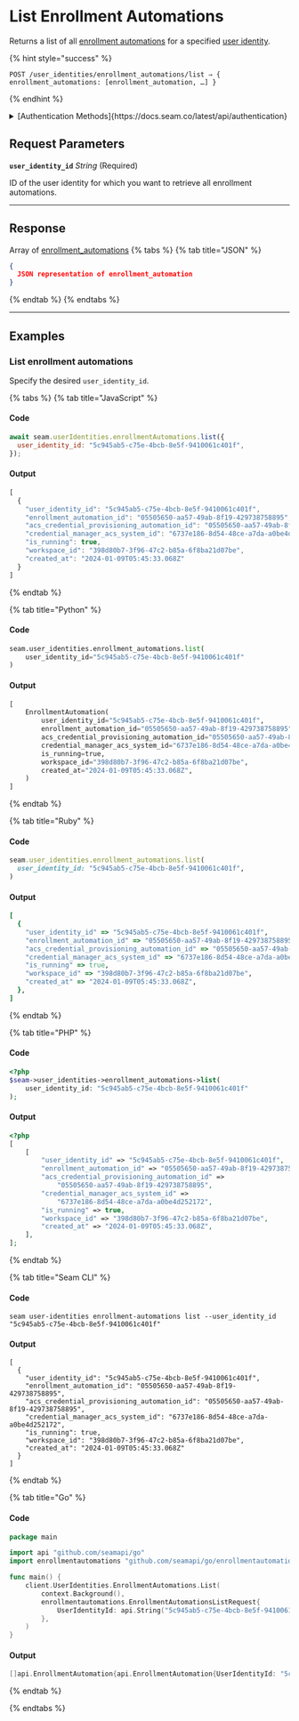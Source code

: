 # List Enrollment Automations

Returns a list of all [enrollment automations](https://docs.seam.co/latest/capability-guides/mobile-access-in-development/issuing-mobile-credentials-from-an-access-control-system) for a specified [user identity](https://docs.seam.co/latest/capability-guides/mobile-access-in-development/managing-mobile-app-user-accounts-with-user-identities#what-is-a-user-identity).

{% hint style="success" %}
```
POST /user_identities/enrollment_automations/list ⇒ { enrollment_automations: [enrollment_automation, …] }
```
{% endhint %}

<details>

<summary>[Authentication Methods]{https://docs.seam.co/latest/api/authentication}</summary>

- API key
- Client session token
- Personal access token
  <br>Must also include the `seam-workspace` header in the request.
</details>

## Request Parameters

**`user_identity_id`** *String* (Required)

ID of the user identity for which you want to retrieve all enrollment automations.

---


## Response

Array of [enrollment\_automations](./)
{% tabs %}
{% tab title="JSON" %}
```json
{
  JSON representation of enrollment_automation
}
```
{% endtab %}
{% endtabs %}

---

## Examples
  
### List enrollment automations

Specify the desired `user_identity_id`.

{% tabs %}
{% tab title="JavaScript" %}
#### Code

```javascript
await seam.userIdentities.enrollmentAutomations.list({
  user_identity_id: "5c945ab5-c75e-4bcb-8e5f-9410061c401f",
});
```

#### Output

```javascript
[
  {
    "user_identity_id": "5c945ab5-c75e-4bcb-8e5f-9410061c401f",
    "enrollment_automation_id": "05505650-aa57-49ab-8f19-429738758895",
    "acs_credential_provisioning_automation_id": "05505650-aa57-49ab-8f19-429738758895",
    "credential_manager_acs_system_id": "6737e186-8d54-48ce-a7da-a0be4d252172",
    "is_running": true,
    "workspace_id": "398d80b7-3f96-47c2-b85a-6f8ba21d07be",
    "created_at": "2024-01-09T05:45:33.068Z"
  }
]
```
{% endtab %}

{% tab title="Python" %}
#### Code

```python
seam.user_identities.enrollment_automations.list(
    user_identity_id="5c945ab5-c75e-4bcb-8e5f-9410061c401f"
)
```

#### Output

```python
[
    EnrollmentAutomation(
        user_identity_id="5c945ab5-c75e-4bcb-8e5f-9410061c401f",
        enrollment_automation_id="05505650-aa57-49ab-8f19-429738758895",
        acs_credential_provisioning_automation_id="05505650-aa57-49ab-8f19-429738758895",
        credential_manager_acs_system_id="6737e186-8d54-48ce-a7da-a0be4d252172",
        is_running=true,
        workspace_id="398d80b7-3f96-47c2-b85a-6f8ba21d07be",
        created_at="2024-01-09T05:45:33.068Z",
    )
]
```
{% endtab %}

{% tab title="Ruby" %}
#### Code

```ruby
seam.user_identities.enrollment_automations.list(
  user_identity_id: "5c945ab5-c75e-4bcb-8e5f-9410061c401f",
)
```

#### Output

```ruby
[
  {
    "user_identity_id" => "5c945ab5-c75e-4bcb-8e5f-9410061c401f",
    "enrollment_automation_id" => "05505650-aa57-49ab-8f19-429738758895",
    "acs_credential_provisioning_automation_id" => "05505650-aa57-49ab-8f19-429738758895",
    "credential_manager_acs_system_id" => "6737e186-8d54-48ce-a7da-a0be4d252172",
    "is_running" => true,
    "workspace_id" => "398d80b7-3f96-47c2-b85a-6f8ba21d07be",
    "created_at" => "2024-01-09T05:45:33.068Z",
  },
]
```
{% endtab %}

{% tab title="PHP" %}
#### Code

```php
<?php
$seam->user_identities->enrollment_automations->list(
    user_identity_id: "5c945ab5-c75e-4bcb-8e5f-9410061c401f"
);
```

#### Output

```php
<?php
[
    [
        "user_identity_id" => "5c945ab5-c75e-4bcb-8e5f-9410061c401f",
        "enrollment_automation_id" => "05505650-aa57-49ab-8f19-429738758895",
        "acs_credential_provisioning_automation_id" =>
            "05505650-aa57-49ab-8f19-429738758895",
        "credential_manager_acs_system_id" =>
            "6737e186-8d54-48ce-a7da-a0be4d252172",
        "is_running" => true,
        "workspace_id" => "398d80b7-3f96-47c2-b85a-6f8ba21d07be",
        "created_at" => "2024-01-09T05:45:33.068Z",
    ],
];
```
{% endtab %}

{% tab title="Seam CLI" %}
#### Code

```seam_cli
seam user-identities enrollment-automations list --user_identity_id "5c945ab5-c75e-4bcb-8e5f-9410061c401f"
```

#### Output

```seam_cli
[
  {
    "user_identity_id": "5c945ab5-c75e-4bcb-8e5f-9410061c401f",
    "enrollment_automation_id": "05505650-aa57-49ab-8f19-429738758895",
    "acs_credential_provisioning_automation_id": "05505650-aa57-49ab-8f19-429738758895",
    "credential_manager_acs_system_id": "6737e186-8d54-48ce-a7da-a0be4d252172",
    "is_running": true,
    "workspace_id": "398d80b7-3f96-47c2-b85a-6f8ba21d07be",
    "created_at": "2024-01-09T05:45:33.068Z"
  }
]
```
{% endtab %}

{% tab title="Go" %}
#### Code

```go
package main

import api "github.com/seamapi/go"
import enrollmentautomations "github.com/seamapi/go/enrollmentautomations"

func main() {
	client.UserIdentities.EnrollmentAutomations.List(
		context.Background(),
		enrollmentautomations.EnrollmentAutomationsListRequest{
			UserIdentityId: api.String("5c945ab5-c75e-4bcb-8e5f-9410061c401f"),
		},
	)
}
```

#### Output

```go
[]api.EnrollmentAutomation{api.EnrollmentAutomation{UserIdentityId: "5c945ab5-c75e-4bcb-8e5f-9410061c401f", EnrollmentAutomationId: "05505650-aa57-49ab-8f19-429738758895", AcsCredentialProvisioningAutomationId: "05505650-aa57-49ab-8f19-429738758895", CredentialManagerAcsSystemId: "6737e186-8d54-48ce-a7da-a0be4d252172", IsRunning: true, WorkspaceId: "398d80b7-3f96-47c2-b85a-6f8ba21d07be", CreatedAt: "2024-01-09T05:45:33.068Z"}}
```
{% endtab %}

{% endtabs %}


